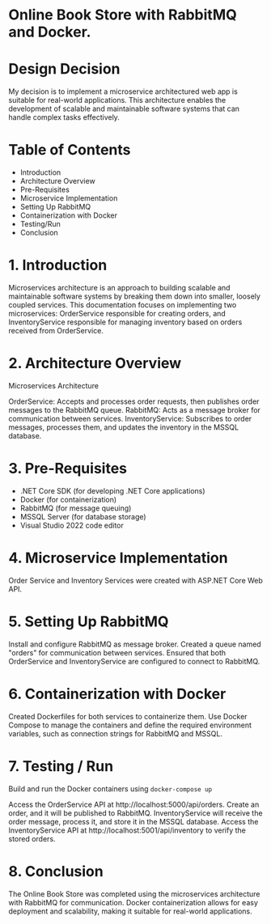 # Online Book Store with RabbitMQ and Docker.

# Design Decision
My decision is to implement a microservice architectured web app is suitable for real-world applications. This architecture enables the development of scalable and maintainable software systems that can handle complex tasks effectively.

# Table of Contents
- Introduction
- Architecture Overview
- Pre-Requisites
- Microservice Implementation
- Setting Up RabbitMQ
- Containerization with Docker
- Testing/Run
- Conclusion

# 1. Introduction
Microservices architecture is an approach to building scalable and maintainable software systems by breaking them down into smaller, loosely coupled services. This documentation focuses on implementing two microservices: OrderService responsible for creating orders, and InventoryService responsible for managing inventory based on orders received from OrderService.

# 2. Architecture Overview
Microservices Architecture

OrderService: Accepts and processes order requests, then publishes order messages to the RabbitMQ queue.
RabbitMQ: Acts as a message broker for communication between services.
InventoryService: Subscribes to order messages, processes them, and updates the inventory in the MSSQL database.

# 3. Pre-Requisites
- .NET Core SDK (for developing .NET Core applications)
- Docker (for containerization)
- RabbitMQ (for message queuing)
- MSSQL Server (for database storage)
- Visual Studio 2022 code editor

# 4. Microservice Implementation
Order Service and Inventory Services were created with ASP.NET Core Web API.

# 5. Setting Up RabbitMQ
Install and configure RabbitMQ as message broker.
Created a queue named "orders" for communication between services.
Ensured that both OrderService and InventoryService are configured to connect to RabbitMQ.

# 6. Containerization with Docker
Created Dockerfiles for both services to containerize them.
Use Docker Compose to manage the containers and define the required environment variables, such as connection strings for RabbitMQ and MSSQL.

# 7. Testing / Run
Build and run the Docker containers using ```docker-compose up```

Access the OrderService API at http://localhost:5000/api/orders.
Create an order, and it will be published to RabbitMQ.
InventoryService will receive the order message, process it, and store it in the MSSQL database.
Access the InventoryService API at http://localhost:5001/api/inventory to verify the stored orders.

# 8. Conclusion
The Online Book Store was completed using the microservices architecture with RabbitMQ for communication. Docker containerization allows for easy deployment and scalability, making it suitable for real-world applications.
